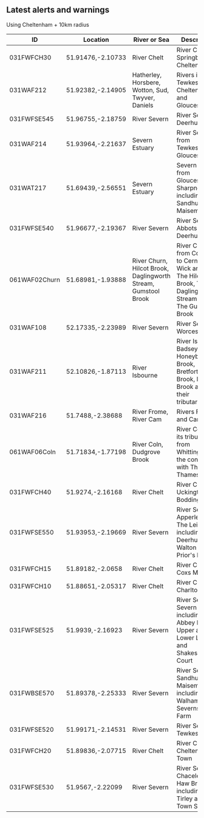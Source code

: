 ## Latest alerts and warnings

Using Cheltenham + 10km radius

<!-- table_marker starts -->
<table><thead><tr><th>ID</th><th>Location</th><th>River or Sea</th><th>Description</th></tr></thead><tbody>
<tr><td>031FWFCH30</td><td>51.91476,-2.10733</td><td>River Chelt</td><td>River Chelt at Springbank, Cheltenham</td></tr>
<tr><td>031WAF212</td><td>51.92382,-2.14905</td><td>Hatherley, Horsbere, Wotton, Sud, Twyver, Daniels</td><td>Rivers in Tewkesbury, Cheltenham and Gloucester</td></tr>
<tr><td>031FWFSE545</td><td>51.96755,-2.18759</td><td>River Severn</td><td>River Severn at Deerhurst</td></tr>
<tr><td>031WAF214</td><td>51.93964,-2.21637</td><td>Severn Estuary</td><td>River Severn from Tewkesbury to Gloucester</td></tr>
<tr><td>031WAT217</td><td>51.69439,-2.56551</td><td>Severn Estuary</td><td>Severn estuary from Gloucester to Sharpness, including Sandhurst and Maisemore</td></tr>
<tr><td>031FWFSE540</td><td>51.96677,-2.19367</td><td>River Severn</td><td>River Severn at Abbots Court, Deerhurst</td></tr>
<tr><td>061WAF02Churn</td><td>51.68981,-1.93888</td><td>River Churn, Hilcot Brook, Daglingworth Stream, Gumstool Brook</td><td>River Churn from Coberley to Cerney Wick and also The Hilcot Brook, The Daglingworth Stream and The Gumstool Brook</td></tr>
<tr><td>031WAF108</td><td>52.17335,-2.23989</td><td>River Severn</td><td>River Severn in Worcestershire</td></tr>
<tr><td>031WAF211</td><td>52.10826,-1.87113</td><td>River Isbourne</td><td>River Isbourne, Badsey Brook, Honeybourne Brook, Bretforton Brook, Littleton Brook and their tributaries.</td></tr>
<tr><td>031WAF216</td><td>51.7488,-2.38688</td><td>River Frome, River Cam</td><td>Rivers Frome and Cam</td></tr>
<tr><td>061WAF06Coln</td><td>51.71834,-1.77198</td><td>River Coln, Dudgrove Brook</td><td>River Coln and its tributaries from Whittington to the confluence with The River Thames</td></tr>
<tr><td>031FWFCH40</td><td>51.9274,-2.16168</td><td>River Chelt</td><td>River Chelt at Uckington and Boddington</td></tr>
<tr><td>031FWFSE550</td><td>51.93953,-2.19669</td><td>River Severn</td><td>River Severn at Apperley and The Leigh including Deerhurst Walton and Prior's Norton</td></tr>
<tr><td>031FWFCH15</td><td>51.89182,-2.0658</td><td>River Chelt</td><td>River Chelt at Coxs Meadow</td></tr>
<tr><td>031FWFCH10</td><td>51.88651,-2.05317</td><td>River Chelt</td><td>River Chelt at Charlton Kings</td></tr>
<tr><td>031FWFSE525</td><td>51.9939,-2.16923</td><td>River Severn</td><td>River Severn at Severn Ham, including Abbey Mill, Upper and Lower Lode and Shakespeare Court</td></tr>
<tr><td>031FWBSE570</td><td>51.89378,-2.25333</td><td>River Severn</td><td>River Severn at Sandhurst and Maisemore including Walham and Severnside Farm</td></tr>
<tr><td>031FWFSE520</td><td>51.99171,-2.14531</td><td>River Severn</td><td>River Severn at Tewkesbury</td></tr>
<tr><td>031FWFCH20</td><td>51.89836,-2.07715</td><td>River Chelt</td><td>River Chelt in Cheltenham Town</td></tr>
<tr><td>031FWFSE530</td><td>51.9567,-2.22099</td><td>River Severn</td><td>River Severn at Chaceley and Haw Bridge including Tirley and Town Street</td></tr></tbody>
<!-- table_marker ends -->
